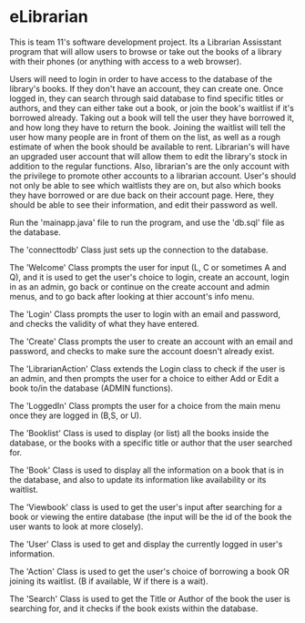 # eLibrarian
This is team 11's software development project. Its a Librarian Assisstant program that will allow users to browse or take out the books of a library with their phones (or anything with access to a web browser). 

Users will need to login in order to have access to the database of the library's books. If they don't have an account, they can create one. Once logged in, they can search through said database to find specific titles or authors, and they can either take out a book, or join the book's waitlist if it's borrowed already. Taking out a book will tell the user they have borrowed it, and how long they have to return the book. Joining the waitlist will tell the user how many people are in front of them on the list, as well as a rough estimate of when the book should be available to rent. Librarian's will have an upgraded user account that will allow them to edit the library's stock in addition to the regular functions. Also, librarian's are the only account with the privilege to promote other accounts to a librarian account. User's should not only be able to see which waitlists they are on, but also which books they have borrowed or are due back on their account page. Here, they should be able to see their information, and edit their password as well.

Run the 'mainapp.java' file to run the program, and use the 'db.sql' file as the database.

The 'connecttodb' Class just sets up the connection to the database.

The 'Welcome' Class prompts the user for input (L, C or sometimes A and Q), and it is used to get the user's choice to login, create an account, login in as an admin, go back or continue on the create account and admin menus, and to go back after looking at thier account's info menu.

The 'Login' Class prompts the user to login with an email and password, and checks the validity of what they have entered.

The 'Create' Class prompts the user to create an account with an email and password, and checks to make sure the account doesn't already exist.

The 'LibrarianAction' Class extends the Login class to check if the user is an admin, and then prompts the user for a choice to either Add or Edit a book to/in the database (ADMIN functions).

The 'LoggedIn' Class prompts the user for a choice from the main menu once they are logged in (B,S, or U).

The 'Booklist' Class is used to display (or list) all the books inside the database, or the books with a specific title or author that the user searched for.

The 'Book' Class is used to display all the information on a book that is in the database, and also to update its information like availability or its waitlist.

The 'Viewbook' class is used to get the user's input after searching for a book or viewing the entire database (the input will be the id of the book the user wants to look at more closely).

The 'User' Class is used to get and display the currently logged in user's information.

The 'Action' Class is used to get the user's choice of borrowing a book OR joining its waitlist. (B if available, W if there is a wait).

The 'Search' Class is used to get the Title or Author of the book the user is searching for, and it checks if the book exists within the database.


